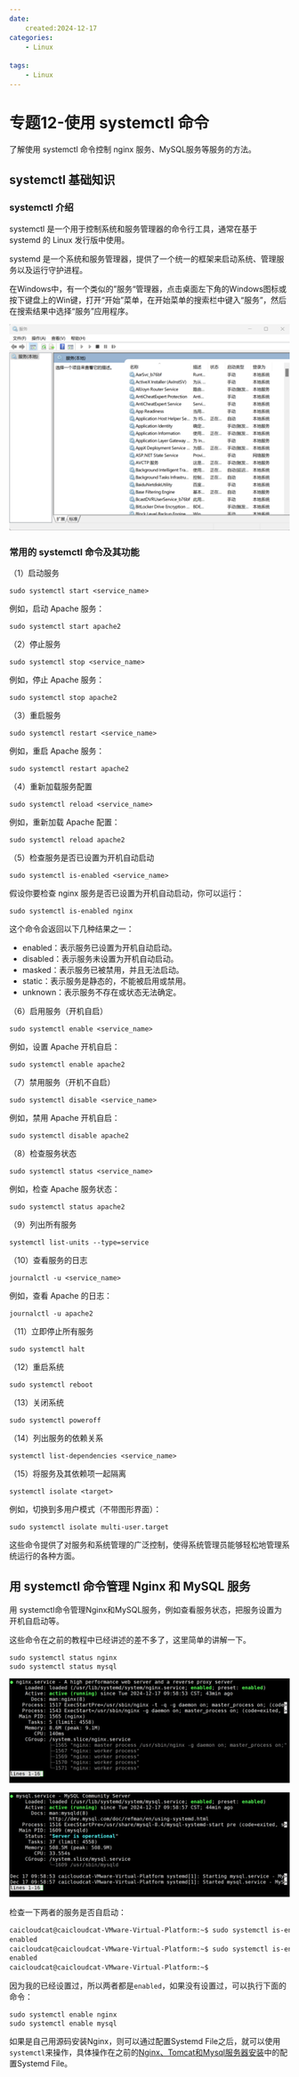 ```yaml
---
date:
    created:2024-12-17
categories:
    - Linux

tags:
    - Linux
---
```


# 专题12-使用 systemctl 命令

了解使用 systemctl 命令控制 nginx 服务、MySQL服务等服务的方法。
<!-- more -->

## systemctl 基础知识

### systemctl 介绍

systemctl 是一个用于控制系统和服务管理器的命令行工具，通常在基于 systemd 的 Linux 发行版中使用。

systemd 是一个系统和服务管理器，提供了一个统一的框架来启动系统、管理服务以及运行守护进程。

在Windows中，有一个类似的”服务“管理器，点击桌面左下角的Windows图标或按下键盘上的Win键，打开“开始”菜单，在开始菜单的搜索栏中键入“服务”，然后在搜索结果中选择“服务”应用程序。

![](../../../PageImage/Pasted%20image%2020241217103301.png)


### 常用的 systemctl 命令及其功能

（1）启动服务

```shell
sudo systemctl start <service_name>
```

例如，启动 Apache 服务：

```shell
sudo systemctl start apache2
```

（2）停止服务

```shell
sudo systemctl stop <service_name>
```

例如，停止 Apache 服务：

```shell
sudo systemctl stop apache2
```

（3）重启服务

```shell
sudo systemctl restart <service_name>
```

例如，重启 Apache 服务：

```shell
sudo systemctl restart apache2
```

（4）重新加载服务配置

```shell
sudo systemctl reload <service_name>
```

例如，重新加载 Apache 配置：

```shell
sudo systemctl reload apache2
```

（5）检查服务是否已设置为开机自动启动

```shell
sudo systemctl is-enabled <service_name>
```

假设你要检查 nginx 服务是否已设置为开机自动启动，你可以运行：

```shell
sudo systemctl is-enabled nginx
```

这个命令会返回以下几种结果之一：

- enabled：表示服务已设置为开机自动启动。
- disabled：表示服务未设置为开机自动启动。
- masked：表示服务已被禁用，并且无法启动。
- static：表示服务是静态的，不能被启用或禁用。
- unknown：表示服务不存在或状态无法确定。

（6）启用服务（开机自启）

```shell
sudo systemctl enable <service_name>
```

例如，设置 Apache 开机自启：

```shell
sudo systemctl enable apache2
```

（7）禁用服务（开机不自启）

```shell
sudo systemctl disable <service_name>
```

例如，禁用 Apache 开机自启：

```shell
sudo systemctl disable apache2
```

（8）检查服务状态

```shell
sudo systemctl status <service_name>
```

例如，检查 Apache 服务状态：

```shell
sudo systemctl status apache2
```

（9）列出所有服务

```shell
systemctl list-units --type=service
```

（10）查看服务的日志

```shell
journalctl -u <service_name>
```

例如，查看 Apache 的日志：

```shell
journalctl -u apache2
```

（11）立即停止所有服务

```shell
sudo systemctl halt
```

（12）重启系统

```shell
sudo systemctl reboot
```

（13）关闭系统

```shell
sudo systemctl poweroff
```

（14）列出服务的依赖关系

```shell
systemctl list-dependencies <service_name>
```

（15）将服务及其依赖项一起隔离

```shell
systemctl isolate <target>
```

例如，切换到多用户模式（不带图形界面）：

```shell
sudo systemctl isolate multi-user.target
```

这些命令提供了对服务和系统管理的广泛控制，使得系统管理员能够轻松地管理系统运行的各种方面。


## 用 systemctl 命令管理 Nginx 和 MySQL 服务

用 systemctl命令管理Nginx和MySQL服务，例如查看服务状态，把服务设置为开机自启动等。

这些命令在之前的教程中已经讲述的差不多了，这里简单的讲解一下。

```shell
sudo systemctl status nginx
sudo systemctl status mysql
```

![](../../../PageImage/Pasted%20image%2020241217104242.png)

![](../../../PageImage/Pasted%20image%2020241217104320.png)

检查一下两者的服务是否自启动：

```bash
caicloudcat@caicloudcat-VMware-Virtual-Platform:~$ sudo systemctl is-enabled nginx
enabled
caicloudcat@caicloudcat-VMware-Virtual-Platform:~$ sudo systemctl is-enabled mysql
enabled
caicloudcat@caicloudcat-VMware-Virtual-Platform:~$ 
```

因为我的已经设置过，所以两者都是`enabled`，如果没有设置过，可以执行下面的命令：

```shell
sudo systemctl enable nginx
sudo systemctl enable mysql
```

如果是自己用源码安装Nginx，则可以通过配置Systemd File之后，就可以使用`systemctl`来操作，具体操作在之前的[Nginx、Tomcat和Mysql服务器安装](Nginx、Tomcat和Mysql服务器安装.md)中的配置Systemd File。

